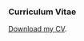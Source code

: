 ### Curriculum Vitae

<p><a href="cv21_01.pdf" data-type="page" data-id="29">Download my CV</a>.</p>
